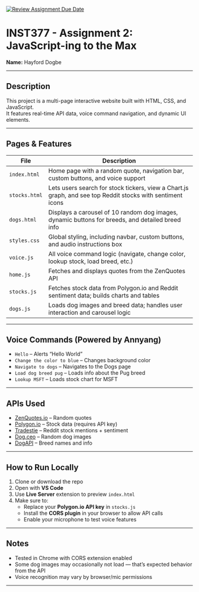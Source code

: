 [![Review Assignment Due Date](https://classroom.github.com/assets/deadline-readme-button-22041afd0340ce965d47ae6ef1cefeee28c7c493a6346c4f15d667ab976d596c.svg)](https://classroom.github.com/a/Fjj4gHXd)

# INST377 - Assignment 2: JavaScript-ing to the Max  
**Name:** Hayford Dogbe

---

## Description

This project is a multi-page interactive website built with HTML, CSS, and JavaScript.  
It features real-time API data, voice command navigation, and dynamic UI elements.

---

##  Pages & Features

| File         | Description |
|--------------|-------------|
| `index.html` | Home page with a random quote, navigation bar, custom buttons, and voice support |
| `stocks.html` | Lets users search for stock tickers, view a Chart.js graph, and see top Reddit stocks with sentiment icons |
| `dogs.html`   | Displays a carousel of 10 random dog images, dynamic buttons for breeds, and detailed breed info |
| `styles.css`  | Global styling, including navbar, custom buttons, and audio instructions box |
| `voice.js`    | All voice command logic (navigate, change color, lookup stock, load breed, etc.) |
| `home.js`     | Fetches and displays quotes from the ZenQuotes API |
| `stocks.js`   | Fetches stock data from Polygon.io and Reddit sentiment data; builds charts and tables |
| `dogs.js`     | Loads dog images and breed data; handles user interaction and carousel logic |

---

##  Voice Commands (Powered by Annyang)

- `Hello` – Alerts “Hello World”
- `Change the color to blue` – Changes background color
- `Navigate to dogs` – Navigates to the Dogs page
- `Load dog breed pug` – Loads info about the Pug breed
- `Lookup MSFT` – Loads stock chart for MSFT

---

##  APIs Used

- [ZenQuotes.io](https://zenquotes.io/) – Random quotes
- [Polygon.io](https://polygon.io/) – Stock data (requires API key)
- [Tradestie](https://tradestie.com/api/v1/apps/reddit) – Reddit stock mentions + sentiment
- [Dog.ceo](https://dog.ceo/dog-api/) – Random dog images
- [DogAPI](https://dogapi.dog/docs/api-v2) – Breed names and info

---

## How to Run Locally

1. Clone or download the repo  
2. Open with **VS Code**  
3. Use **Live Server** extension to preview `index.html`  
4. Make sure to:
   - Replace your **Polygon.io API key** in `stocks.js`
   - Install the **CORS plugin** in your browser to allow API calls  
   - Enable your microphone to test voice features

---

## Notes

- Tested in Chrome with CORS extension enabled  
- Some dog images may occasionally not load — that’s expected behavior from the API  
- Voice recognition may vary by browser/mic permissions

---


